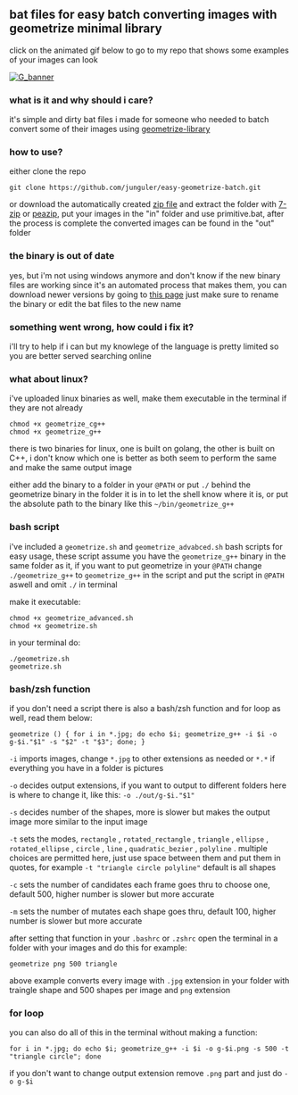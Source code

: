 ## bat files for easy batch converting images with geometrize minimal library
click on the animated gif below to go to my repo that shows some examples of your images can look

[![G_banner](https://user-images.githubusercontent.com/59083599/135176240-8a1688e9-c8a5-4635-a932-71a5ab97332b.gif)](https://github.com/junguler/_image-manipulation/tree/main/Geometrize)

### what is it and why should i care?
it's simple and dirty bat files i made for someone who needed to batch convert some of their images using [geometrize-library](https://github.com/Tw1ddle/geometrize-lib-example)

### how to use?
either clone the repo 
``` 
git clone https://github.com/junguler/easy-geometrize-batch.git
```
or download the automatically created [zip file](https://github.com/junguler/easy-geometrize-batch/archive/refs/heads/main.zip) and extract the folder with [7-zip](https://www.7-zip.org/) or [peazip](https://peazip.github.io/), 
put your images in the "in" folder and use primitive.bat, after the process is complete the converted images can be found in the "out" folder

### the binary is out of date
yes, but i'm not using windows anymore and don't know if the new binary files are working since it's an automated process that makes them, you can download newer versions by going to [this page](https://s3.amazonaws.com/geometrize-lib-example-bucket/index.html) just make sure to rename the binary or edit the bat files to the new name

### something went wrong, how could i fix it?
i'll try to help if i can but my knowlege of the language is pretty limited so you are better served searching online

### what about linux?
i've uploaded linux binaries as well, make them executable in the terminal if they are not already 
```
chmod +x geometrize_cg++
chmod +x geometrize_g++
```
there is two binaries for linux, one is built on golang, the other is built on C++, i don't know which one is better as both seem to perform the same and make the same output image

either add the binary to a folder in your `@PATH` or put `./` behind the geometrize binary in the folder it is in to let the shell know where it is, or put the absolute path to the binary like this `~/bin/geometrize_g++`

### bash script

i've included a `geometrize.sh` and `geometrize_advabced.sh` bash scripts for easy usage, these script assume you have the `geometrize_g++` binary in the same folder as it, if you want to put geometrize in your `@PATH` change `./geometrize_g++` to `geometrize_g++` in the script and put the script in `@PATH` aswell and omit `./` in terminal

make it executable:
```
chmod +x geometrize_advanced.sh
chmod +x geometrize.sh
```
in your terminal do:
```
./geometrize.sh
geometrize.sh
```
### bash/zsh function

if you don't need a script there is also a bash/zsh function and for loop as well, read them below:
```
geometrize () { for i in *.jpg; do echo $i; geometrize_g++ -i $i -o g-$i."$1" -s "$2" -t "$3"; done; }
```
`-i` imports images, change `*.jpg` to other extensions as needed or `*.*` if everything you have in a folder is pictures

`-o` decides output extensions, if you want to output to different folders here is where to change it, like this: `-o ./out/g-$i."$1"` 

`-s` decides number of the shapes, more is slower but makes the output image more similar to the input image

`-t` sets the modes, `rectangle` , `rotated_rectangle` , `triangle` , `ellipse` , `rotated_ellipse` , `circle` , `line` , `quadratic_bezier` , `polyline` . multiple choices are permitted here, just use space between them and put them in quotes, for example `-t "triangle circle polyline"` 
default is all shapes

`-c` sets the number of candidates each frame goes thru to choose one, default 500, higher number is slower but more accurate

`-m` sets the number of mutates each shape goes thru, default 100, higher number is slower but more accurate

after setting that function in your `.bashrc` or `.zshrc` open the terminal in a folder with your images and do this for example:
```
geometrize png 500 triangle 
```
above example converts every image with `.jpg` extension in your folder with traingle shape and 500 shapes per image and `png` extension

### for loop

you can also do all of this in the terminal without making a function:
```
for i in *.jpg; do echo $i; geometrize_g++ -i $i -o g-$i.png -s 500 -t "triangle circle"; done
```
if you don't want to change output extension remove `.png` part and just do `-o g-$i`
